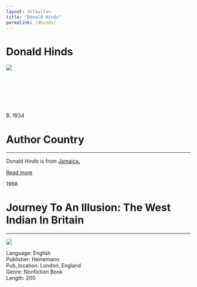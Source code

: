 ```yaml
---
layout: defaultau
title: "Donald Hinds"
permalink: /dhinds/
---
```

<!-- partial:index.partial.html -->
<div class="content">
     <h1>Donald Hinds</h1>
    <div class="quote">
        <div><img src="https://angelacobbinah.files.wordpress.com/2013/10/hinds-now.jpg?w=235&h=300" class="logo"></div>
    </div>
    <div class="timeline">
        <div style="padding-bottom:100px;"></div>
        <div class="block">
             <div class="date right"><p class="right"> B. 1934 </p></div>
            <div class="dot"></div>
            <div class="left first">
            <div class="author_country">
                <h1>Author Country</h1><hr>
          <div class="aclocation">  <p>Donald Hinds is from <a href="{{ site.baseurl }}/4">Jamaica.</a></p></div>
              <div class="acreadmore">  <a href="https://en.wikipedia.org/wiki/Donald_Hinds" target="_blank">Read more</a></div>
            </div>
            </div>
        <div class="block">
            <div class="date left"><p class="left">1966</p></div>
            <div class="dot"></div>
            <div class="right">
                <h1>Journey To An Illusion: The West Indian In Britain</h1><hr>
                <p><img src="https://m.media-amazon.com/images/I/51-UZJpe+RL._SX346_BO1,204,203,200_.jpg"></p>
                <p>
                Language: English<br/>
                Publisher: Heinemann<br/>
                Pub_location: London, England<br/>
                Genre: Nonfiction Book<br/>
                Length: 200<br/>                   </p>
            </div>
        </div>
  <!-- partial -->
<script src='https://cdnjs.cloudflare.com/ajax/libs/jquery/3.1.1/jquery.min.js'></script><script  src="{{ site.baseurl }}/assets/js/authorscript.js"></script>